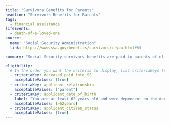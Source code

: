 ```yaml
---
title: "Survivors Benefits for Parents"
headline: "Survivors Benefits for Parents"
tags:
  - financial assistance
lifeEvents:
  - death-of-a-loved-one
source:
  name: "Social Security Administration"
  link: https://www.ssa.gov/benefits/survivors/ifyou.html#h5

summary: "Social Security survivors benefits are paid to parents of eligible workers."

eligibility:
  # In the order you want the criteria to display, list criteriaKeys from the csv here, each followed by a comma-separated list of which values indicate eligibility for that criteria. Wrap individual values in quotes if they have inner commas.
  - criteriaKey: deceased_paid_into_SS
    acceptableValues: [true]
  - criteriaKey: applicant_relationship
    acceptableValues: ["parent"]
  - criteriaKey: applicant_date_of_birth
    label: "You are at least 62 years old and were dependent on the deceased for at least half of your support."
    acceptableValues: [>62years]
  - criteriaKey: applicant_citizen_status
    acceptableValues: [true]
---
```


